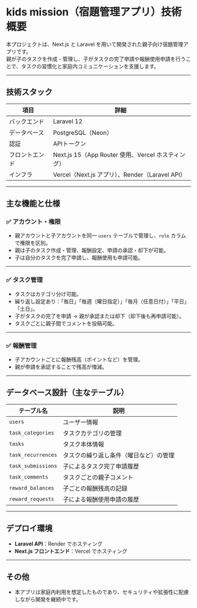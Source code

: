 # kids mission（宿題管理アプリ）技術概要

本プロジェクトは、Next.js と Laravel を用いて開発された親子向け宿題管理アプリです。  
親が子のタスクを作成・管理し、子がタスクの完了申請や報酬使用申請を行うことで、タスクの習慣化と家庭内コミュニケーションを支援します。

---

## 技術スタック

| 項目           | 詳細                                                  |
|----------------|-------------------------------------------------------|
| バックエンド   | Laravel 12                                            |
| データベース   | PostgreSQL（Neon）                                   |
| 認証           | APIトークン                                            |
| フロントエンド | Next.js 15（App Router 使用、Vercel ホスティング）  |
| インフラ       | Vercel（Next.js アプリ）、Render（Laravel API）       |

---

## 主な機能と仕様

### ✅ アカウント・権限

- 親アカウントと子アカウントを同一 `users` テーブルで管理し、`role` カラムで権限を区別。
- 親は子のタスク作成・管理、報酬設定、申請の承認・却下が可能。
- 子は自分のタスクを完了申請し、報酬使用も申請可能。

---

### ✅ タスク管理

- タスクはカテゴリ分け可能。
- 繰り返し設定あり：「毎日」「毎週（曜日指定）」「毎月（任意日付）」「平日」「土日」。
- 子がタスクの完了を申請 → 親が承認または却下（却下後も再申請可能）。
- タスクごとに親子間でコメントを投稿可能。

---

### ✅ 報酬管理

- 子アカウントごとに報酬残高（ポイントなど）を管理。
- 親が申請を承認することで残高が増減。

---

## データベース設計（主なテーブル）

| テーブル名           | 説明                                                                 |
|----------------------|----------------------------------------------------------------------|
| `users`                | ユーザー情報                                                 |
| `task_categories`    | タスクカテゴリの管理                                                 |
| `tasks`              | タスク本体情報                                                       |
| `task_recurrences`   | タスクの繰り返し条件（曜日など）の管理                              |
| `task_submissions`   | 子によるタスク完了申請履歴                                           |
| `task_comments`      | タスクごとの親子コメント                                             |
| `reward_balances`    | 子ごとの報酬残高の記録                                               |
| `reward_requests`    | 子による報酬使用申請の履歴                                           |

---

## デプロイ環境

- **Laravel API**：Render でホスティング  
- **Next.js フロントエンド**：Vercel でホスティング

---

## その他

- 本アプリは家庭内利用を想定したものであり、セキュリティや拡張性に配慮しながら開発を継続中です。
